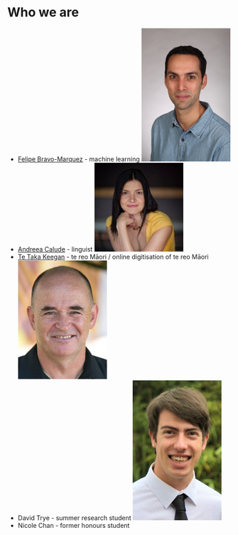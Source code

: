 # Who we are
* [Felipe Bravo-Marquez](https://felipebravom.com/) - machine learning   <img src="../pics/FelipeBravo.jpg" alt="Felipe" width="200"/>
* [Andreea Calude](https://www.calude.net/andreea/) - linguist <img src="../pics/AndreeaCalude.jpg" alt="Andreea" width="200"/>
* [Te Taka Keegan](https://www.cms.waikato.ac.nz/people/tetaka) - te reo Māori / online digitisation of te reo Māori <img src="../pics/TeTaka.jpg" alt="TeTaka" width="200"/>
* David Trye - summer research student <img src="../pics/DavidTrye.jpg" alt="David" width="200"/>
* Nicole Chan - former honours student





